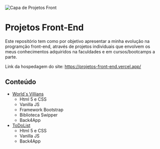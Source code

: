 ![Capa de Projetos Front](https://user-images.githubusercontent.com/100232025/197270887-122429c1-c506-4d35-95c1-ed356c977423.gif)

# Projetos Front-End
Este repositório tem como por objetivo apresentar a minha evolução na programção front-end, através de projetos individuais que envolvem os meus conhecimentos adquiridos na faculdades e em cursos/bootcamps a parte.

 Link da hospedagem do site: https://projetos-front-end.vercel.app/
 
## Conteúdo
- <a href="https://worldsvillians52.netlify.app/world%C2%B4s%20villians/home">World´s Villians</a>
  - Html 5 e CSS 
  - Vanilla JS
  - Framework Bootstrap
  - Biblioteca Swipper
  - Back4App
 - <a href="https://projetos-front-end.vercel.app/ToDoList/index.html">ToDoList</a>
   - Html 5 e CSS 
   - Vanilla JS
   - Back4App
  
